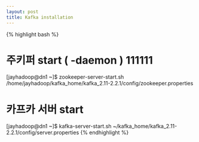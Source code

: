 ```yaml
---
layout: post
title: Kafka installation
---
```


{% highlight bash %}
# 주키퍼 start ( -daemon ) 111111
[jayhadoop@dn1 ~]$ zookeeper-server-start.sh /home/jayhadoop/kafka_home/kafka_2.11-2.2.1/config/zookeeper.properties
# 카프카 서버 start
[jayhadoop@dn1 ~]$ kafka-server-start.sh ~/kafka_home/kafka_2.11-2.2.1/config/server.properties
{% endhighlight %}

